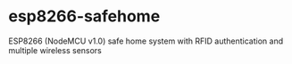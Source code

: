 # esp8266-safehome
ESP8266 (NodeMCU v1.0) safe home system with RFID authentication and multiple wireless sensors

